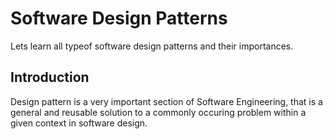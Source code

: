 # Software Design Patterns
Lets learn all typeof software design patterns and their importances.

## Introduction
   Design pattern is a very important section of Software Engineering, that is a general and reusable solution to a commonly occuring problem within a given context in software design.
